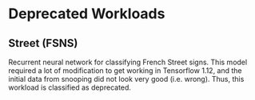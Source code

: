 # Deprecated Workloads

## Street (FSNS)

Recurrent neural network for classifying French Street signs. This model required a lot
of modification to get working in Tensorflow 1.12, and the initial data from snooping did
not look very good (i.e. wrong). Thus, this workload is classified as deprecated.
